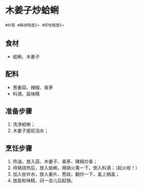 # 木姜子炒蛤蜊

```
#炒菜 #麻烦程度2⭐️ #好吃程度5⭐️
```

## 食材

- 蛤蜊、木姜子

## 配料

- 葱姜蒜、辣椒、香茅
- 料酒、盐味精

## 准备步骤

1. 洗净蛤蜊；
2. 木姜子提前泡水；

## 烹饪步骤

1. 热油，放入蒜、木姜子、香茅、辣椒炒香；
2. 待锅烧热后，放入蛤蜊，用锅火熏一下，倒入料酒；（起火啦！）
3. 加入些许水，放入姜片、葱段，翻炒一下，盖上锅盖；
4. 放盐和味精，闷一会儿后起锅。

